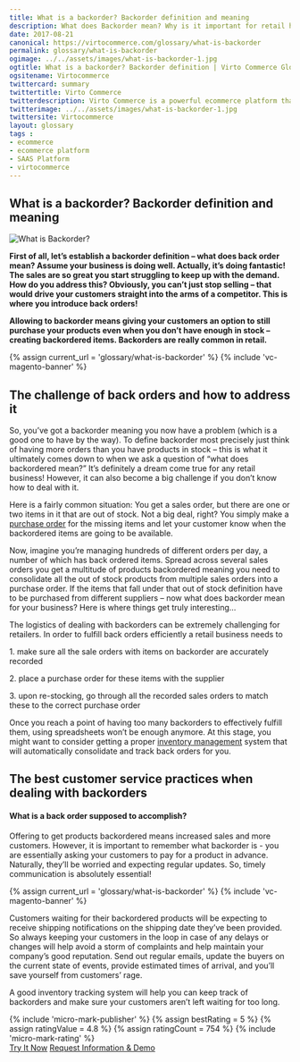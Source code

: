 ```yaml
---
title: What is a backorder? Backorder definition and meaning
description: What does Backorder mean? Why is it important for retail how to deal with it? Learn more about backorder definitions and meaning in this article.
date: 2017-08-21
canonical: https://virtocommerce.com/glossary/what-is-backorder
permalink: glossary/what-is-backorder
ogimage: ../../assets/images/what-is-backorder-1.jpg
ogtitle: What is a backorder? Backorder definition | Virto Commerce Glossary
ogsitename: Virtocommerce
twittercard: summary
twittertitle: Virto Commerce
twitterdescription: Virto Commerce is a powerful ecommerce platform that includes everything you need to create an online store and sell online. Try it free with Free Community License
twitterimage: ../../assets/images/what-is-backorder-1.jpg
twittersite: Virtocommerce
layout: glossary
tags :
- ecommerce
- ecommerce platform
- SAAS Platform
- virtocommerce
---
```

<section itemscope itemtype="http://schema.org/Article">
    <meta itemprop="author" content="Virtocommerce">
    <meta itemprop="datePublished" content="2017-08-21">
    <meta itemprop="dateModified" content="2018-02-25">
    <div itemprop="articleBody" class="business-cnt">
        <div itemprop="mainEntityOfPage" class="head __cart">
            <h1 itemprop="headline" class="title">What is a backorder? Backorder definition and meaning</h1>
        </div>
        <span itemprop="image" itemscope itemtype="https://schema.org/ImageObject">
            <img itemprop="url contentUrl" alt="What is Backorder?" src="assets/images/what-is-backorder-1.jpg" />
            <meta itemprop="width" content="412">
            <meta itemprop="height" content="336">
        </span>
        <p class="text">
            <strong>First of all, let’s establish a backorder definition – what does back order mean? Assume your business is doing well. Actually, it’s doing fantastic! The sales are so great you start struggling to keep up with the demand. How do you address this? Obviously, you can’t just stop selling – that would drive your customers straight into the arms of a competitor. This is where you introduce back orders!</strong>
        </p>
        <p class="text">
            <strong>Allowing to backorder means giving your customers an option to still purchase your products even when you don’t have enough in stock – creating backordered items. Backorders are really common in retail.</strong>
        </p>
        {% assign current_url = 'glossary/what-is-backorder' %}
        {% include 'vc-magento-banner' %}
        <h2>The challenge of back orders and how to address it</h2>
        <p class="text">
            So, you’ve got a backorder meaning you now have a problem (which is a good one to have by the way). To define backorder most precisely just think of having more orders than you have products in stock – this is what it ultimately comes down to when we ask a question of “what does backordered mean?” It’s definitely a dream come true for any retail business! However, it can also become a big challenge if you don’t know how to deal with it.
        </p>
        <p class="text">
            Here is a fairly common situation: You get a sales order, but there are one or two items in it that are out of stock. Not a big deal, right? You simply make a <a href="{{ '/glossary/purchase-order-management-software' | absolute_url }}"> purchase order</a> for the missing items and let your customer know when the backordered items are going to be available.
        </p>
        <p class="text">
            Now, imagine you’re managing hundreds of different orders per day, a number of which has back ordered items. Spread across several sales orders you get a multitude of products backordered meaning you need to consolidate all the out of stock products from multiple sales orders into a purchase order. If the items that fall under that out of stock definition have to be purchased from different suppliers – now what does backorder mean for your business? Here is where things get truly interesting…
        </p>
        <p class="text">The logistics of dealing with backorders can be extremely challenging for retailers. In order to fulfill back orders efficiently a retail business needs to</p>
        <p class="text"> 1. make sure all the sale orders with items on backorder are accurately recorded</p>
        <p class="text"> 2. place a purchase order for these items with the supplier</p>
        <p class="text"> 3. upon re-stocking, go through all the recorded sales orders to match these to the correct purchase order </p>
        <p class="text">Once you reach a point of having too many backorders to effectively fulfill them, using spreadsheets won’t be enough anymore. At this stage, you might want to consider getting a proper <a href="{{ '/glossary/what-is-inventory-management' | absolute_url }}">inventory management</a> system  that will automatically consolidate and track back orders for you.</p>
        <h2>The best customer service practices when dealing with backorders</h2>
        <p class="text"></p>
        <h4>What is a back order supposed to accomplish?</h4>
        <p class="text">
            Offering to get products backordered means increased sales and more customers. However, it is important to remember what backorder is  - you are essentially asking your customers to pay for a product in advance. Naturally, they’ll be worried and expecting regular updates. So, timely communication is absolutely essential!
        </p>
        {% assign current_url = 'glossary/what-is-backorder' %}
        {% include 'vc-magento-banner' %}
        <p class="text">
            Customers waiting for their backordered products will be expecting to receive shipping notifications on the shipping date they’ve been provided. So always keeping your customers in the loop in case of any delays or changes will help avoid a storm of complaints and help maintain your company’s good reputation. Send out regular emails, update the buyers on the current state of events, provide estimated times of arrival, and you’ll save yourself from customers’ rage.
        </p>
        <p class="text">
            A good inventory tracking system will help you can keep track of backorders and make sure your customers aren’t left waiting for too long.
        </p>
        {% include 'micro-mark-publisher' %}
        {% assign bestRating = 5 %}
        {% assign ratingValue = 4.8 %}
        {% assign ratingCount = 754 %}
        {% include 'micro-mark-rating' %}
        <div class="buttons">
            <a class="button fill" href="/try-now">Try It Now</a>
            <a class="button fill" href="/contact-us">Request Information & Demo</a>
        </div>
    </div>
</section>